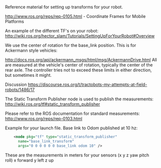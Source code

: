 

Reference material for setting up transforms for your robot.

http://www.ros.org/reps/rep-0105.html - Coordinate Frames for Mobile Platforms

An example of the different TF's on your robot:
http://wiki.ros.org/hector_slam/Tutorials/SettingUpForYourRobot#Overview


We use the center of rotation for the base_link position.  This is for Ackermann style vehicles:

  http://docs.ros.org/api/ackermann_msgs/html/msg/AckermannDrive.html
  All are measured at the vehicle's
  center of rotation, typically the center of the rear axle. The
  controller tries not to exceed these limits in either direction, but
  sometimes it might.
  
  Discussion
  https://discourse.ros.org/t/tractobots-my-attempts-at-field-robots/1486/17

The Static Transform Publisher node is used to publish the measurements:
http://wiki.ros.org/tf#static_transform_publisher

Please refer to the ROS documentation for standard measurements: 
  http://www.ros.org/reps/rep-0103.html 
  
  Example for your launch file.  Base link to Odom published at 10 hz:
  ``` XML
      <node pkg="tf" type="static_transform_publisher" 
        name="base_link_transform" 
        args="0 0 0 0 0 0 base_link odom 10" />
  ```
  These are the measurements in meters for your sensors (x y z yaw pitch roll)  x forward y left z up  
